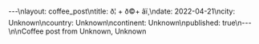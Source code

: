 ---\nlayout: coffee_post\ntitle: ð¦ + ð©+ âï¸\ndate: 2022-04-21\ncity: Unknown\ncountry: Unknown\ncontinent: Unknown\npublished: true\n---\n\nCoffee post from Unknown, Unknown